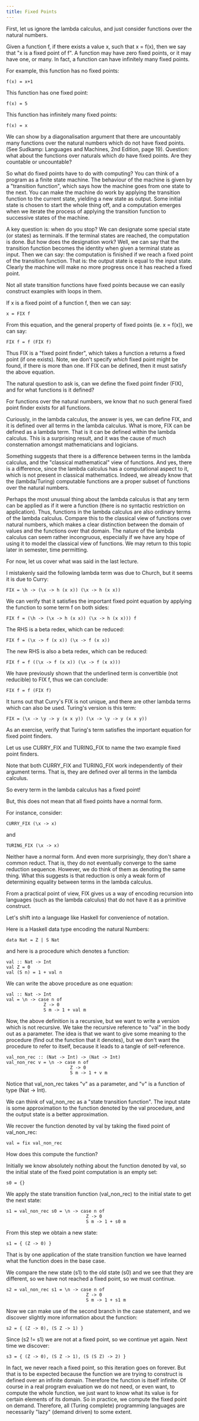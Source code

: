 ```yaml
---
title: Fixed Points
---
```


First, let us ignore the lambda calculus, and just consider
functions over the natural numbers.

Given a function f, if there exists a value x, such that
x = f(x), then we say that "x is a fixed point of f". 
A function may have zero fixed points, or it may have one,
or many. In fact, a function can have infinitely many 
fixed points.

For example, this function has no fixed points:

    f(x) = x+1

This function has one fixed point:

    f(x) = 5

This function has infinitely many fixed points:

    f(x) = x

We can show by a diagonalisation argument that there are 
uncountably many functions over the natural numbers which do not
have fixed points. (See Sudkamp: Languages and Machines, 2nd
Edition, page 19). Question: what about the functions over naturals
which _do_ have fixed points. Are they countable or uncountable?

So what do fixed points have to do with computing? You can think
of a program as a finite state machine. The behaviour of the machine
is given by a "transition function", which says how the machine
goes from one state to the next. You can make the machine do work by
applying the transition function to the current state, yielding a
new state as output. Some initial state is chosen to start the
whole thing off, and a computation emerges when we iterate the 
process of applying the transition function to successive states 
of the machine.

A key question is: when do you stop? We can designate some special
state (or states) as terminals. If the terminal states are reached, 
the computation is done. But how does the designation work? Well,
we can say that the transition function becomes the identity when
given a terminal state as input. Then we can say: the computation
is finished if we reach a fixed point of the transition function.
That is: the output state is equal to the input state. Clearly the
machine will make no more progress once it has reached a fixed 
point.

Not all state transition functions have fixed points because
we can easily construct examples with loops in them.

If x is a fixed point of a function f, then we can say:

    x = FIX f

From this equation, and the general property of fixed points 
(ie. x = f(x)), we can say:

    FIX f = f (FIX f)

Thus FIX is a "fixed point finder", which takes a function 
a returns a fixed point (if one exists). Note, we don't
specify _which_ fixed point might be found, if there is more
than one. If FIX can be defined, then it must satisfy the above equation.

The natural question to ask is, can we define the fixed point
finder (FIX), and for what functions is it defined?

For functions over the natural numbers, we know that no such 
general fixed point finder exists for all functions.

Curiously, in the lambda calculus, the answer is yes, we can define
FIX, and it is defined over all terms in the lambda calculus.
What is more, FIX can be defined as a lambda term. That is
it can be defined within the lambda calculus.
This is a surprising result, and it was the cause of much 
consternation amongst mathematicians and logicians. 

Something suggests that there is a difference between terms
in the lambda calculus, and the "classical mathematical" view
of functions. And yes, there is a difference, since the
lambda calculus has a computational aspect to it, which is not
present in classical mathematics. Indeed, we already know that
the (lambda/Turing) computable functions are a proper subset
of functions over the natural numbers. 

Perhaps the most unusual thing about the lambda calculus is
that any term can be applied as if it were a function (there
is no syntactic restriction on application). Thus, 
functions in the lambda calculus are also ordinary terms
of the lambda calculus. Compare this to the classical view of
functions over natural numbers, which makes a clear distinction
between the domain of values and the functions over that domain. 
The nature of the lambda calculus can seem rather incongruous, 
especially if we have any hope of using it to
model the classical view of functions. We may return to this
topic later in semester, time permitting. 

For now, let us cover what was said in the last lecture.

I mistakenly said the following lambda term was due to
Church, but it seems it is due to Curry:

    FIX = \h -> (\x -> h (x x)) (\x -> h (x x))

We can verify that it satisfies the important fixed point 
equation by applying the function to some term f on both sides:

    FIX f = (\h -> (\x -> h (x x)) (\x -> h (x x))) f

The RHS is a beta redex, which can be reduced:

    FIX f = (\x -> f (x x)) (\x -> f (x x))

The new RHS is also a beta redex, which can be reduced:

    FIX f = f ((\x -> f (x x)) (\x -> f (x x)))

We have previously shown that the underlined term is
convertible (not reducible) to FIX f, thus we can conclude:

    FIX f = f (FIX f)

It turns out that Curry's FIX is not unique, and there are
other lambda terms which can also be used. Turing's 
version is this term:

    FIX = (\x -> \y -> y (x x y)) (\x -> \y -> y (x x y))

As an exercise, verify that Turing's term satisfies the
important equation for fixed point finders.

Let us use CURRY_FIX and TURING_FIX to name the two example
fixed point finders.

Note that both CURRY_FIX and TURING_FIX work independently of
their argument terms. That is, they are defined over all terms
in the lambda calculus. 

So every term in the lambda calculus has a fixed point!

But, this does not mean that all fixed points have a normal
form.

For instance, consider:

    CURRY_FIX (\x -> x) 

and

    TURING_FIX (\x -> x)

Neither have a normal form. And even more surprisingly, 
they don't share a common reduct. That is, they do not eventually
converge to the same reduction sequence. However, we do think of
them as denoting the same thing. What this suggests is that
reduction is only a weak form of determining equality between
terms in the lambda calculus. 

From a practical point of view, FIX gives us a way of encoding
recursion into languages (such as the lambda calculus) that
do not have it as a primitive construct. 

Let's shift into a language like Haskell for convenience of
notation.

Here is a Haskell data type encoding the natural Numbers:

    data Nat = Z | S Nat

and here is a procedure which denotes a function:

    val :: Nat -> Int
    val Z = 0
    val (S n) = 1 + val n

We can write the above procedure as one equation:

    val :: Nat -> Int
    val = \n -> case n of
                  Z -> 0
                  S m -> 1 + val m

Now, the above definition is a recursive, but we want
to write a version which is not recursive. We take
the recursive reference to "val" in the body out as a parameter.
The idea is that we want to give some meaning to the procedure
(find out the function that it denotes), but we don't want the
procedure to refer to itself, because it leads to a tangle of
self-reference.

    val_non_rec :: (Nat -> Int) -> (Nat -> Int)
    val_non_rec v = \n -> case n of
                            Z -> 0
                            S m -> 1 + v m

Notice that val_non_rec takes "v" as a parameter, and "v" is a
function of type (Nat -> Int).

We can think of val_non_rec as a "state transition function". The input
state is some approximation to the function denoted by the
val procedure, and the output state is a better approximation.

We recover the function denoted by val by
taking the fixed point of val_non_rec:

    val = fix val_non_rec

How does this compute the function?

Initially we know absolutely nothing about the function denoted by val, so
the initial state of the fixed point computation is an empty set:

    s0 = {}

We apply the state transition function (val_non_rec) to the initial state
to get the next state:

    s1 = val_non_rec s0 = \n -> case n of
                                  Z -> 0
                                  S m -> 1 + s0 m

From this step we obtain a new state:

    s1 = { (Z -> 0) }

That is by one application of the state transition function we have learned
what the function does in the base case.

We compare the new state (s1) to the old state (s0) and we see that they
are different, so we have not reached a fixed point, so we must 
continue.

    s2 = val_non_rec s1 = \n -> case n of
                                  Z -> 0
                                  S m -> 1 + s1 m

Now we can make use of the second branch in the case statement, and we
discover slightly more information about the function:

    s2 = { (Z -> 0), (S Z -> 1) }

Since (s2 != s1) we are not at a fixed point, so we continue yet again. Next 
time we discover:

    s3 = { (Z -> 0), (S Z -> 1), (S (S Z) -> 2) }

In fact, we never reach a fixed point, so this iteration goes on forever.
But that is to be expected because the function we are trying to construct is
defined over an infinite domain. Therefore the function is itself infinite.
Of course in a real program evaluation we do not need, or even want, to compute
the whole function, we just want to know what its value is for certain
elements of its domain. So in practice, we compute the fixed point on demand.
Therefore, all (Turing complete) programming languages are necessarily 
"lazy" (demand driven) to some extent.
